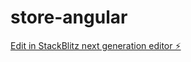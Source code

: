 # store-angular

[Edit in StackBlitz next generation editor ⚡️](https://stackblitz.com/~/github.com/yuliyaosipava/store-angular)